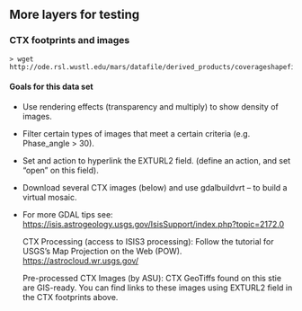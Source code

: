 ## More layers for testing
### CTX footprints and images
```
> wget http://ode.rsl.wustl.edu/mars/datafile/derived_products/coverageshapefiles/mars/mro/ctx/edr/mars_mro_ctx_edr_c0a.zip
```
#### Goals for this data set
* Use rendering effects (transparency and multiply) to show density of images. 
* Filter certain types of images that meet a certain criteria (e.g. Phase_angle > 30).
* Set and action to hyperlink the EXTURL2 field. (define an action, and set “open” on this field).
* Download several CTX images (below) and use gdalbuildvrt – to build a virtual mosaic.
* For more GDAL tips see: https://isis.astrogeology.usgs.gov/IsisSupport/index.php?topic=2172.0

    CTX Processing (access to ISIS3 processing): Follow the tutorial for USGS’s Map Projection on the Web (POW). https://astrocloud.wr.usgs.gov/

    Pre-processed CTX Images (by ASU): CTX GeoTiffs found on this stie are GIS-ready. You can find links to these images using EXTURL2 field in the CTX footprints above. 
